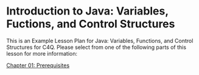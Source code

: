 # Introduction to Java: Variables, Fuctions, and Control Structures
This is an Example Lesson Plan for Java: Variables, Functions, and Control Structures for C4Q. Please select from one of the following parts of this lesson for more information:

<a href="https://github.com/JDVila/MockLesson/blob/master/Prerequisites.md">Chapter 01: Prerequisites</a>

